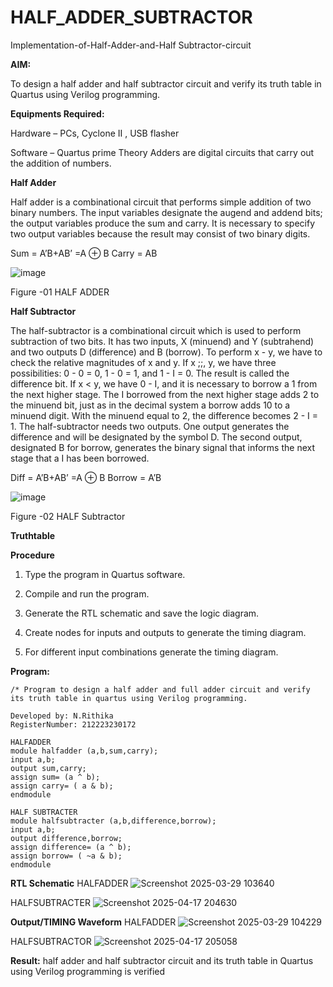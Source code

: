 # HALF_ADDER_SUBTRACTOR

Implementation-of-Half-Adder-and-Half Subtractor-circuit

**AIM:**

To design a half adder and half subtractor circuit and verify its truth table in Quartus using Verilog programming.

**Equipments Required:**

Hardware – PCs, Cyclone II , USB flasher 

Software – Quartus prime Theory Adders are digital circuits that carry out the addition of numbers.

**Half Adder**

Half adder is a combinational circuit that performs simple addition of two binary numbers. The input variables designate the augend and addend bits; the output variables produce the sum and carry. It is necessary to specify two output variables because the result may consist of two binary digits.

Sum = A’B+AB’ =A ⊕ B Carry = AB

![image](https://github.com/naavaneetha/HALF_ADDER_SUBTRACTOR/assets/154305477/bd4a0b2c-cdbc-4184-ab08-81578f121e1f)

Figure -01 HALF ADDER

**Half Subtractor**

The half-subtractor is a combinational circuit which is used to perform subtraction of two bits. It has two inputs, X (minuend) and Y (subtrahend) and two outputs D (difference) and B (borrow). To perform x - y, we have to check the relative magnitudes of x and y. If x ;;, y, we have three possibilities: 0 - 0 = 0, 1 - 0 = 1, and 1 - I = 0. The result is called the difference bit. If x < y, we have 0 - I, and it is necessary to borrow a 1 from the next higher stage. The I borrowed from the next higher stage adds 2 to the minuend bit, just as in the decimal system a borrow adds 10 to a minuend digit. With the minuend equal to 2, the difference becomes 2 - I = 1. The half-subtractor needs two outputs. One output generates the difference and will be designated by the symbol D. The second output, designated B for borrow, generates the binary signal that informs the next stage that a I has been borrowed. 

Diff = A’B+AB’ =A ⊕ B
Borrow = A’B

 ![image](https://github.com/naavaneetha/HALF_ADDER_SUBTRACTOR/assets/154305477/d76b099c-513f-4e7c-843a-e2fd028a531a)

Figure -02 HALF Subtractor

**Truthtable**

**Procedure**

1.	Type the program in Quartus software.

2.	Compile and run the program.

3.	Generate the RTL schematic and save the logic diagram.

4.	Create nodes for inputs and outputs to generate the timing diagram.

5.	For different input combinations generate the timing diagram.


**Program:**
```
/* Program to design a half adder and full adder circuit and verify its truth table in quartus using Verilog programming.

Developed by: N.Rithika
RegisterNumber: 212223230172
```
 ```
HALFADDER
module halfadder (a,b,sum,carry);
input a,b;
output sum,carry;
assign sum= (a ^ b);
assign carry= ( a & b);
endmodule
```
```
HALF SUBTRACTER
module halfsubtracter (a,b,difference,borrow);
input a,b;
output difference,borrow;
assign difference= (a ^ b);
assign borrow= ( ~a & b);
endmodule
```

**RTL Schematic**
HALFADDER
![Screenshot 2025-03-29 103640](https://github.com/user-attachments/assets/9444ef4f-2c83-4537-a844-c5dda809aa14)

HALFSUBTRACTER
![Screenshot 2025-04-17 204630](https://github.com/user-attachments/assets/e782b781-713d-430f-a39a-7f7f3df35836)


**Output/TIMING Waveform**
HALFADDER
![Screenshot 2025-03-29 104229](https://github.com/user-attachments/assets/add43904-ae88-44ed-9c03-cc25c4167a44)

HALFSUBTRACTOR
![Screenshot 2025-04-17 205058](https://github.com/user-attachments/assets/e2698ab5-4df5-46ba-b9ad-9fa822b85fd6)


**Result:**
half adder and half subtractor circuit and its truth table in Quartus using Verilog programming is verified
